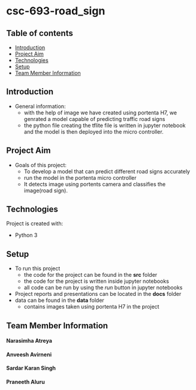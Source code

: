 # csc-693-road_sign


## Table of contents

* [Introduction](#Introduction)
* [Project Aim](#Project-Aim)
* [Technologies](#Technologies)
* [Setup](#Setup)
* [Team Member Information](#Team-Member-Information)

## Introduction
* General information:
   * with the help of image we have created using portenta H7, we genrated a model capable of predicting traffic road signs
   * the python file creating the tflite file is written in jupyter notebook and the model is then deployed into the micro controller.

## Project Aim
* Goals of this project:
   * To develop a model that can predict different road signs accurately
   * run the model in the portenta micro controller
   * It detects image using portents camera and classifies the image(road sign).

## Technologies
Project is created with:
* Python 3

## Setup
* To run this project
    * the code for the project can be found in the **src** folder
    * the code for the project is written inside jupyter notebooks
    * all code can be run by using the *run* button in jupyter notebooks
* Project reports and presentations can be located in the **docs** folder
* data can be found in the **data** folder
    * contains images taken using portenta H7 in the project

## Team Member Information
#### Narasimha Atreya 

#### Anveesh Avirneni 

#### Sardar Karan Singh 

#### Praneeth Aluru




